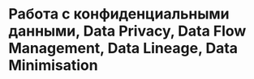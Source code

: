 # Работа с конфиденциальными данными, Data Privacy, Data Flow Management, Data Lineage, Data Minimisation

